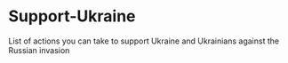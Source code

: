 # Support-Ukraine
List of actions you can take to support Ukraine and Ukrainians against the Russian invasion
